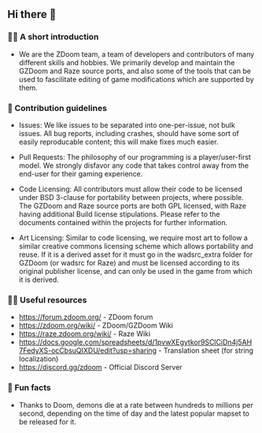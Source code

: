 ## Hi there 👋

### 🙋‍♀️ A short introduction 
- We are the ZDoom team, a team of developers and contributors of many different skills and hobbies. We primarily develop and maintain the GZDoom and Raze source ports, and also some of the tools that can be used to fascilitate editing of game modifications which are supported by them.<br/>

### 🌈 Contribution guidelines
- Issues: We like issues to be separated into one-per-issue, not bulk issues. All bug reports, including crashes, should have some sort of easily reproducable content; this will make fixes much easier.

- Pull Requests: The philosophy of our programming is a player/user-first model. We strongly disfavor any code that takes control away from the end-user for their gaming experience.

- Code Licensing: All contributors must allow their code to be licensed under BSD 3-clause for portability between projects, where possible. The GZDoom and Raze source ports are both GPL licensed, with Raze having additional Build license stipulations. Please refer to the documents contained within the projects for further information.

- Art Licensing: Similar to code licensing, we require most art to follow a similar creative commons licensing scheme which allows portability and reuse. If it is a derived asset for it must go in the wadsrc_extra folder for GZDoom (or wadsrc for Raze) and must be licensed according to its original publisher license, and can only be used in the game from which it is derived.

### 👩‍💻 Useful resources
- https://forum.zdoom.org/ - ZDoom forum
- https://zdoom.org/wiki/ - ZDoom/GZDoom Wiki
- https://raze.zdoom.org/wiki/ - Raze Wiki
- https://docs.google.com/spreadsheets/d/1pvwXEgytkor9SClCiDn4j5AH7FedyXS-ocCbsuQIXDU/edit?usp=sharing - Translation sheet (for string localization)
- https://discord.gg/zdoom - Official Discord Server

### 🍿 Fun facts
- Thanks to Doom, demons die at a rate between hundreds to millions per second, depending on the time of day and the latest popular mapset to be released for it.

